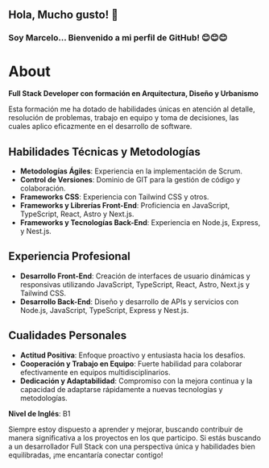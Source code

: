 ## Hola, Mucho gusto! 👋

### Soy Marcelo... Bienvenido a mi perfil de GitHub! 😊😊😊

# About

**Full Stack Developer con formación en Arquitectura, Diseño y Urbanismo**

Esta formación me ha dotado de habilidades únicas en atención al detalle, resolución de problemas, trabajo en equipo y toma de decisiones, las cuales aplico eficazmente en el desarrollo de software.

## Habilidades Técnicas y Metodologías

- **Metodologías Ágiles**: Experiencia en la implementación de Scrum.
- **Control de Versiones**: Dominio de GIT para la gestión de código y colaboración.
- **Frameworks CSS**: Experiencia con Tailwind CSS y otros.
- **Frameworks y Librerías Front-End**: Proficiencia en JavaScript, TypeScript, React, Astro y Next.js.
- **Frameworks y Tecnologías Back-End**: Experiencia en Node.js, Express, y Nest.js.

## Experiencia Profesional

- **Desarrollo Front-End**: Creación de interfaces de usuario dinámicas y responsivas utilizando JavaScript, TypeScript, React, Astro, Next.js y Tailwind CSS.
- **Desarrollo Back-End**: Diseño y desarrollo de APIs y servicios con Node.js, JavaScript, TypeScript, Express y Nest.js.

## Cualidades Personales

- **Actitud Positiva**: Enfoque proactivo y entusiasta hacia los desafíos.
- **Cooperación y Trabajo en Equipo**: Fuerte habilidad para colaborar efectivamente en equipos multidisciplinarios.
- **Dedicación y Adaptabilidad**: Compromiso con la mejora continua y la capacidad de adaptarse rápidamente a nuevas tecnologías y metodologías.

**Nivel de Inglés**: B1

Siempre estoy dispuesto a aprender y mejorar, buscando contribuir de manera significativa a los proyectos en los que participo. Si estás buscando a un desarrollador Full Stack con una perspectiva única y habilidades bien equilibradas, ¡me encantaría conectar contigo!
